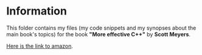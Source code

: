 # Information
This folder contains my files (my code snippets and my synopses about the main book's topics) for the book  **"More effective C++"** by **Scott Meyers**.

[Here is the link to amazon](https://www.amazon.com/More-Effective-Improve-Programs-Designs/dp/020163371X).
